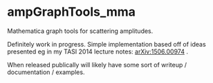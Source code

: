 # ampGraphTools_mma
Mathematica graph tools for scattering amplitudes.

Definitely work in progress. Simple implementation based off of ideas presented eg in my TASI 2014 lecture notes: [arXiv:1506.00974](http://inspirehep.net/record/1374212) .

When released publically will likely have some sort of writeup / documentation / examples.

